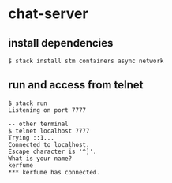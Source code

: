 # chat-server
## install dependencies
```
$ stack install stm containers async network
```

## run and access from telnet
```
$ stack run
Listening on port 7777

-- other terminal
$ telnet localhost 7777
Trying ::1...
Connected to localhost.
Escape character is '^]'.
What is your name?
kerfume
*** kerfume has connected.
```
